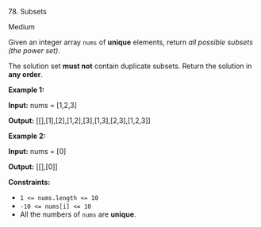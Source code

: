78\. Subsets

Medium

Given an integer array `nums` of **unique** elements, return _all possible subsets (the power set)_.

The solution set **must not** contain duplicate subsets. Return the solution in **any order**.

**Example 1:**

**Input:** nums = [1,2,3]

**Output:** [[],[1],[2],[1,2],[3],[1,3],[2,3],[1,2,3]]

**Example 2:**

**Input:** nums = [0]

**Output:** [[],[0]]

**Constraints:**

*   `1 <= nums.length <= 10`
*   `-10 <= nums[i] <= 10`
*   All the numbers of `nums` are **unique**.